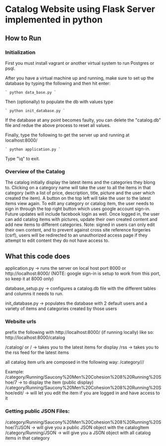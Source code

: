 # Catalog Website using Flask Server implemented in python
## How to Run

### Initialization
First you must install vagrant or another virtual system to run Postgres or psql.

After you have a virtual machine up and running, make sure to set up the database by typing the following and then hit enter:

	` python data_base.py `

Then (optionally) to populate the db with values type

	` python init_database.py `

If the database at any point becomes faulty, you can delete the "catalog.db" file and redue the above process to reset all values.

Finally, type the following to get the server up and running at localhost:8000/

	` python application.py `

Type "\q" to exit.

### Overview of the Catalog
The catalog initially display the latest items and the categories they blong to. Clicking on a category name will take the user to all the items in that category (with a list of price, description, title, picture and the user which created the item). A button on the top left will take the user to the latest items view again. To edit any category or catalog item, the user needs to sign in through the top right button which uses google account sign-in. Future updates will include facebook login as well. Once logged in, the user can add catalog items with pictures, update their own created content and add new items to different categories. Note: signed in users can only edit their own content, and to prevent against cross site reference forgeries (csrf), users will be redirected to an unauthorized access page if they attempt to edit content they do not have access to.


## What this code does
application.py -> runs the server on local host port 8000 or http://localhost:8000/ (NOTE: google sign-in is setup to work from this port, so keep it at 8000 only) 

database_setup.py -> configures a catalog.db file with the different tables and columns it needs to run.

init_database.py -> populates the database with 2 default users and a variety of items and categories created by those users


### Website urls
prefix the following with http://localhost:8000/ (if running locally) like so: http://localhost:8000/catalog

/catalog/ or / -> takes you to the latest items for display
/rss -> takes you to the rss feed for the latest items

all catalog item urls are composed in the following way: /category/<category name>/<catalog item>/<catalog id>

Example:
/category/Running/Saucony%20Men%20Cohesion%208%20Running%20Shoe/7 -> to display the item (public display)
/category/Running/Saucony%20Men%20Cohesion%208%20Running%20Shoe/edit/ -> will let you edit the item if you are logged in and have access to it

### Getting public JSON Files:
/category/Running/Saucony%20Men%20Cohesion%208%20Running%20Shoe/7/JSON -> will give you a public JSON object with the catalogItem
/category/Running/JSON -> will give you a JSON object with all catalog items in that category